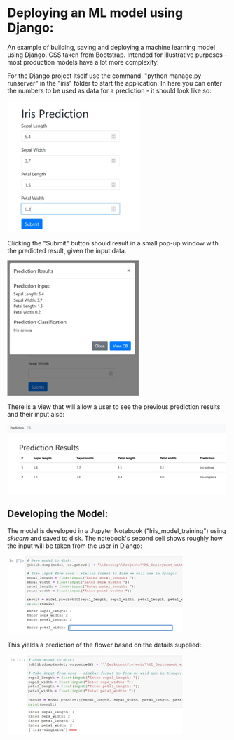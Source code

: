 # Deploying an ML model using Django:

An example of building, saving and deploying a machine learning model using Django. CSS taken from Bootstrap. Intended for illustrative purposes - most production models have a lot more complexity!

For the Django project itself use the command: "python manage.py runserver" in the "iris" folder to start the application. In here you can enter the numbers to be used as data for a prediction - it should look like so:

<img src="https://raw.githubusercontent.com/RobinsonLuzo/ML_Deployment_with_Django/main/img/django_input.JPG" alt="Django Prompt for user input" width="300"/>

Clicking the "Submit" button should result in a small pop-up window with the predicted result, given the input data.

<img src="https://raw.githubusercontent.com/RobinsonLuzo/ML_Deployment_with_Django/main/img/django_prediction_output.JPG" alt="Django Prediction Results" width="300"/>

There is a view that will allow a user to see the previous prediction results and their input also:

<img src="https://raw.githubusercontent.com/RobinsonLuzo/ML_Deployment_with_Django/main/img/db_results.JPG" alt="Django DB" width="500"/>

## Developing the Model:

The model is developed in a Jupyter Notebook ("Iris_model_training") using *sklearn* and saved to disk. The notebook's second cell shows roughly how the input will be taken from the user in Django:

<img src="https://raw.githubusercontent.com/RobinsonLuzo/ML_Deployment_with_Django/main/img/notebook_prompt.JPG" alt="Notebook Prompt for user input" width="400"/>

This yields a prediction of the flower based on the details supplied:

<img src="https://raw.githubusercontent.com/RobinsonLuzo/ML_Deployment_with_Django/main/img/notebook_prediction.JPG" alt="Notebook Prediction for user input" width="400"/>
